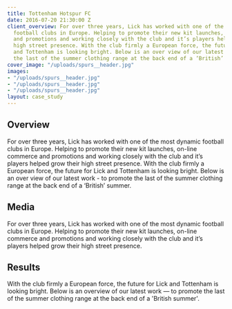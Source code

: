 ```yaml
---
title: Tottenham Hotspur FC
date: 2016-07-20 21:30:00 Z
client_overview: For over three years, Lick has worked with one of the most dynamic
  football clubs in Europe. Helping to promote their new kit launches, on-line commerce
  and promotions and working closely with the club and it’s players helped grow their
  high street presence. With the club firmly a European force, the future for Lick
  and Tottenham is looking bright. Below is an over view of our latest work - to promote
  the last of the summer clothing range at the back end of a ‘British’ summer.
cover_image: "/uploads/spurs__header.jpg"
images:
- "/uploads/spurs__header.jpg"
- "/uploads/spurs__header.jpg"
- "/uploads/spurs__header.jpg"
layout: case_study
---
```


## Overview
For over three years, Lick has worked with one of the most dynamic football clubs in Europe. Helping to promote their new kit launches, on-line commerce and promotions and working closely with the club and it’s players helped grow their high street presence. With the club firmly a European force, the future for Lick and Tottenham is looking bright. Below is an over view of our latest work - to promote the last of the summer clothing range at the back end of a ‘British’ summer.

## Media
For over three years, Lick has worked with one of the most dynamic football clubs in Europe. Helping to promote their new kit launches, on-line commerce and promotions and working closely with the club and it’s players helped grow their high street presence.

## Results
With the club firmly a European force, the future for Lick and Tottenham is looking bright. Below is an overview of our latest work — to promote the last of the summer clothing range at the back end of a 'British summer'.

